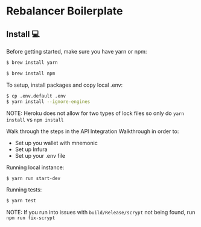 # Rebalancer Boilerplate

## Install :computer:
Before getting started, make sure you have yarn or npm:
```bash
$ brew install yarn
```
```bash
$ brew install npm
```

To setup, install packages and copy local .env:
```bash
$ cp .env.default .env
$ yarn install --ignore-engines
```
NOTE: Heroku does not allow for two types of lock files so only do `yarn install` vs `npm install`

Walk through the steps in the API Integration Walkthrough in order to:
- Set up you wallet with mnemonic
- Set up Infura
- Set up your .env file

Running local instance:
```bash
$ yarn run start-dev
```

Running tests:
```bash
$ yarn test 
```
NOTE: If you run into issues with `build/Release/scrypt` not being found, run `npm run fix-scrypt`
